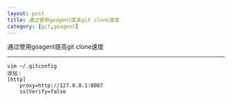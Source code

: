 ```yaml
---
layout: post
title: 通过使用goagent提高git clone速度
category: [git,goagent]
---
```


通过使用goagent提高git clone速度

<!--break-->

---

```shell
vim ~/.gitconfig
添加：
[http]
	proxy=http://127.0.0.1:8087
	sslVerify=false
```